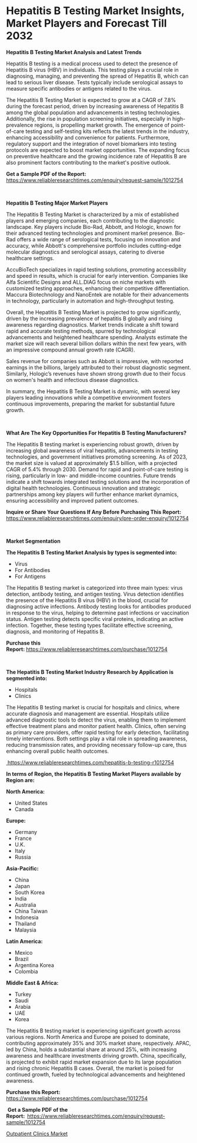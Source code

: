 <p><h1>Hepatitis B Testing Market Insights, Market Players and Forecast Till 2032</h1></p><p><strong>Hepatitis B Testing Market Analysis and Latest Trends</strong></p>
<p><p>Hepatitis B testing is a medical process used to detect the presence of Hepatitis B virus (HBV) in individuals. This testing plays a crucial role in diagnosing, managing, and preventing the spread of Hepatitis B, which can lead to serious liver disease. Tests typically include serological assays to measure specific antibodies or antigens related to the virus.</p><p>The Hepatitis B Testing Market is expected to grow at a CAGR of 7.8% during the forecast period, driven by increasing awareness of Hepatitis B among the global population and advancements in testing technologies. Additionally, the rise in population screening initiatives, especially in high-prevalence regions, is propelling market growth. The emergence of point-of-care testing and self-testing kits reflects the latest trends in the industry, enhancing accessibility and convenience for patients. Furthermore, regulatory support and the integration of novel biomarkers into testing protocols are expected to boost market opportunities. The expanding focus on preventive healthcare and the growing incidence rate of Hepatitis B are also prominent factors contributing to the market's positive outlook.</p></p>
<p><strong>Get a Sample PDF of the Report:&nbsp;</strong> <a href="https://www.reliableresearchtimes.com/enquiry/request-sample/1012754?utm_campaign=2203&utm_medium=2&utm_source=Github&utm_content=ia&utm_term=05032025&utm_id=hepatitis-b-testing">https://www.reliableresearchtimes.com/enquiry/request-sample/1012754</a></p>
<p>&nbsp;</p>
<p><strong>Hepatitis B Testing Major Market Players</strong></p>
<p><p>The Hepatitis B Testing Market is characterized by a mix of established players and emerging companies, each contributing to the diagnostic landscape. Key players include Bio-Rad, Abbott, and Hologic, known for their advanced testing technologies and prominent market presence. Bio-Rad offers a wide range of serological tests, focusing on innovation and accuracy, while Abbott's comprehensive portfolio includes cutting-edge molecular diagnostics and serological assays, catering to diverse healthcare settings.</p><p>AccuBioTech specializes in rapid testing solutions, promoting accessibility and speed in results, which is crucial for early intervention. Companies like Alfa Scientific Designs and ALL.DIAG focus on niche markets with customized testing approaches, enhancing their competitive differentiation. Maccura Biotechnology and NanoEntek are notable for their advancements in technology, particularly in automation and high-throughput testing.</p><p>Overall, the Hepatitis B Testing Market is projected to grow significantly, driven by the increasing prevalence of hepatitis B globally and rising awareness regarding diagnostics. Market trends indicate a shift toward rapid and accurate testing methods, spurred by technological advancements and heightened healthcare spending. Analysts estimate the market size will reach several billion dollars within the next few years, with an impressive compound annual growth rate (CAGR).</p><p>Sales revenue for companies such as Abbott is impressive, with reported earnings in the billions, largely attributed to their robust diagnostic segment. Similarly, Hologic’s revenues have shown strong growth due to their focus on women's health and infectious disease diagnostics.</p><p>In summary, the Hepatitis B Testing Market is dynamic, with several key players leading innovations while a competitive environment fosters continuous improvements, preparing the market for substantial future growth.</p></p>
<p>&nbsp;</p>
<p><strong>What Are The Key Opportunities For Hepatitis B Testing Manufacturers?</strong></p>
<p><p>The Hepatitis B testing market is experiencing robust growth, driven by increasing global awareness of viral hepatitis, advancements in testing technologies, and government initiatives promoting screening. As of 2023, the market size is valued at approximately $1.5 billion, with a projected CAGR of 5.4% through 2030. Demand for rapid and point-of-care testing is rising, particularly in low- and middle-income countries. Future trends indicate a shift towards integrated testing solutions and the incorporation of digital health technologies. Continuous innovation and strategic partnerships among key players will further enhance market dynamics, ensuring accessibility and improved patient outcomes.</p></p>
<p><strong>Inquire or Share Your Questions If Any Before Purchasing This Report:</strong> <a href="https://www.reliableresearchtimes.com/enquiry/pre-order-enquiry/1012754?utm_campaign=2203&utm_medium=2&utm_source=Github&utm_content=ia&utm_term=05032025&utm_id=hepatitis-b-testing">https://www.reliableresearchtimes.com/enquiry/pre-order-enquiry/1012754</a></p>
<p>&nbsp;</p>
<p><strong>Market Segmentation</strong></p>
<p><strong>The Hepatitis B Testing Market Analysis by types is segmented into:</strong></p>
<p><ul><li>Virus</li><li>For Antibodies</li><li>For Antigens</li></ul></p>
<p><p>The Hepatitis B testing market is categorized into three main types: virus detection, antibody testing, and antigen testing. Virus detection identifies the presence of the Hepatitis B virus (HBV) in the blood, crucial for diagnosing active infections. Antibody testing looks for antibodies produced in response to the virus, helping to determine past infections or vaccination status. Antigen testing detects specific viral proteins, indicating an active infection. Together, these testing types facilitate effective screening, diagnosis, and monitoring of Hepatitis B.</p></p>
<p><strong>Purchase this Report:&nbsp;</strong><a href="https://www.reliableresearchtimes.com/purchase/1012754?utm_campaign=2203&utm_medium=2&utm_source=Github&utm_content=ia&utm_term=05032025&utm_id=hepatitis-b-testing">https://www.reliableresearchtimes.com/purchase/1012754</a></p>
<p>&nbsp;</p>
<p><strong>The Hepatitis B Testing Market Industry Research by Application is segmented into:</strong></p>
<p><ul><li>Hospitals</li><li>Clinics</li></ul></p>
<p><p>The Hepatitis B testing market is crucial for hospitals and clinics, where accurate diagnosis and management are essential. Hospitals utilize advanced diagnostic tools to detect the virus, enabling them to implement effective treatment plans and monitor patient health. Clinics, often serving as primary care providers, offer rapid testing for early detection, facilitating timely interventions. Both settings play a vital role in spreading awareness, reducing transmission rates, and providing necessary follow-up care, thus enhancing overall public health outcomes.</p></p>
<p><a href="https://www.reliableresearchtimes.com/hepatitis-b-testing-r1012754?utm_campaign=2203&utm_medium=2&utm_source=Github&utm_content=ia&utm_term=05032025&utm_id=hepatitis-b-testing">&nbsp;https://www.reliableresearchtimes.com/hepatitis-b-testing-r1012754</a></p>
<p><strong>In terms of Region, the Hepatitis B Testing Market Players available by Region are:</strong></p>
<p>
    <p> <strong> North America: </strong>
        <ul>
            <li>United States</li>
            <li>Canada</li>
        </ul>
        </p> 
    <p> <strong> Europe: </strong>
        <ul>
            <li>Germany</li>
            <li>France</li>
            <li>U.K.</li>
            <li>Italy</li>
            <li>Russia</li>
        </ul>
        </p> 
    <p> <strong> Asia-Pacific: </strong>
        <ul>
            <li>China</li>
            <li>Japan</li>
            <li>South Korea</li>
            <li>India</li>
            <li>Australia</li>
            <li>China Taiwan</li>
            <li>Indonesia</li>
            <li>Thailand</li>
            <li>Malaysia</li>
        </ul>
        </p> 
    <p> <strong> Latin America: </strong>
        <ul>
            <li>Mexico</li>
            <li>Brazil</li>
            <li>Argentina Korea</li>
            <li>Colombia</li>
        </ul>
        </p> 
    <p> <strong> Middle East & Africa: </strong>
        <ul>
            <li>Turkey</li>
            <li>Saudi</li>
            <li>Arabia</li>
            <li>UAE</li>
            <li>Korea</li>
        </ul>
    </p>
    </p>
<p><p>The Hepatitis B testing market is experiencing significant growth across various regions. North America and Europe are poised to dominate, contributing approximately 35% and 30% market share, respectively. APAC, led by China, holds a substantial share at around 25%, with increasing awareness and healthcare investments driving growth. China, specifically, is projected to exhibit rapid market expansion due to its large population and rising chronic Hepatitis B cases. Overall, the market is poised for continued growth, fueled by technological advancements and heightened awareness.</p></p>
<p><strong>Purchase this Report: </strong><a href="https://www.reliableresearchtimes.com/purchase/1012754?utm_campaign=2203&utm_medium=2&utm_source=Github&utm_content=ia&utm_term=05032025&utm_id=hepatitis-b-testing">https://www.reliableresearchtimes.com/purchase/1012754</a></p>
<p>&nbsp;<strong>Get a Sample PDF of the Report:&nbsp;&nbsp;</strong><a href="https://www.reliableresearchtimes.com/enquiry/request-sample/1012754?utm_campaign=2203&utm_medium=2&utm_source=Github&utm_content=ia&utm_term=05032025&utm_id=hepatitis-b-testing">https://www.reliableresearchtimes.com/enquiry/request-sample/1012754</a></p>
<p><strong></strong></p>
<p><p><a href="https://github.com/HobertDavis43/Market-Research-Report-List-1/blob/main/outpatient-clinics-market.md?utm_campaign=2203&utm_medium=2&utm_source=Github&utm_content=ia&utm_term=05032025&utm_id=hepatitis-b-testing">Outpatient Clinics Market</a></p></p>